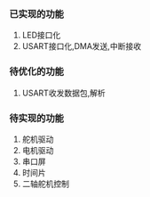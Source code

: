 ### 已实现的功能
1. LED接口化
2. USART接口化,DMA发送,中断接收

### 待优化的功能
1. USART收发数据包,解析

### 待实现的功能
1. 舵机驱动
2. 电机驱动
3. 串口屏
4. 时间片
5. 二轴舵机控制
